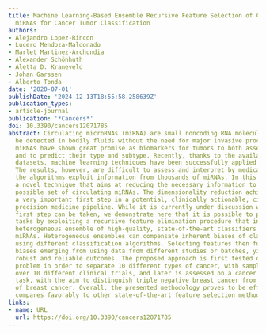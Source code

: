 ```yaml
---
title: Machine Learning-Based Ensemble Recursive Feature Selection of Circulating
  miRNAs for Cancer Tumor Classification
authors:
- Alejandro Lopez-Rincon
- Lucero Mendoza-Maldonado
- Marlet Martinez-Archundia
- Alexander Schönhuth
- Aletta D. Kraneveld
- Johan Garssen
- Alberto Tonda
date: '2020-07-01'
publishDate: '2024-12-13T18:55:58.258639Z'
publication_types:
- article-journal
publication: '*Cancers*'
doi: 10.3390/cancers12071785
abstract: Circulating microRNAs (miRNA) are small noncoding RNA molecules that can
  be detected in bodily fluids without the need for major invasive procedures on patients.
  miRNAs have shown great promise as biomarkers for tumors to both assess their presence
  and to predict their type and subtype. Recently, thanks to the availability of miRNAs
  datasets, machine learning techniques have been successfully applied to tumor classification.
  The results, however, are difficult to assess and interpret by medical experts because
  the algorithms exploit information from thousands of miRNAs. In this work, we propose
  a novel technique that aims at reducing the necessary information to the smallest
  possible set of circulating miRNAs. The dimensionality reduction achieved reflects
  a very important first step in a potential, clinically actionable, circulating miRNA-based
  precision medicine pipeline. While it is currently under discussion whether this
  first step can be taken, we demonstrate here that it is possible to perform classification
  tasks by exploiting a recursive feature elimination procedure that integrates a
  heterogeneous ensemble of high-quality, state-of-the-art classifiers on circulating
  miRNAs. Heterogeneous ensembles can compensate inherent biases of classifiers by
  using different classification algorithms. Selecting features then further eliminates
  biases emerging from using data from different studies or batches, yielding more
  robust and reliable outcomes. The proposed approach is first tested on a tumor classification
  problem in order to separate 10 different types of cancer, with samples collected
  over 10 different clinical trials, and later is assessed on a cancer subtype classification
  task, with the aim to distinguish triple negative breast cancer from other subtypes
  of breast cancer. Overall, the presented methodology proves to be effective and
  compares favorably to other state-of-the-art feature selection methods.
links:
- name: URL
  url: https://doi.org/10.3390/cancers12071785
---
```

